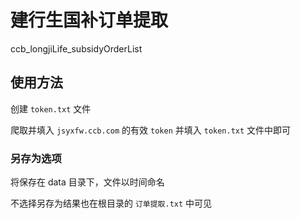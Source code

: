 # 建行生国补订单提取

ccb_longjiLife_subsidyOrderList

## 使用方法

创建 `token.txt` 文件

爬取并填入 `jsyxfw.ccb.com` 的有效 `token` 并填入 `token.txt` 文件中即可

### 另存为选项

将保存在 data 目录下，文件以时间命名

不选择另存为结果也在根目录的 `订单提取.txt` 中可见
